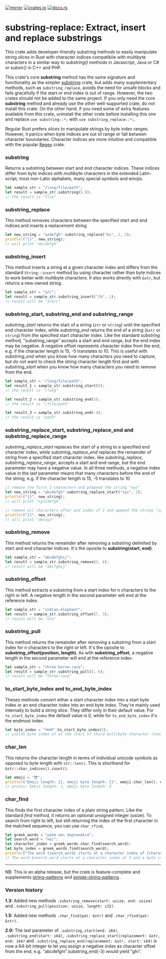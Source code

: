 [![mirror](https://img.shields.io/badge/mirror-github-blue)](https://github.com/neilg63/substring-replace)
[![crates.io](https://img.shields.io/crates/v/substring-replace.svg)](https://crates.io/crates/substring-replace)
[![docs.rs](https://docs.rs/substring-replace/badge.svg)](https://docs.rs/substring-replace)

# substring-replace: Extract, insert and replace substrings

This crate adds developer-friendly substring methods to easily manipulate string slices in Rust with character indices compatibile with multibyte characters in a similar way to *substring()* methods in Javascript, Java or C# or *substr()* in C++ and PHP.

This crate's core **substring** method has the same signature and functionality as the simpler [substring](https://crates.io/crates/substring) crate, but adds many supplementary methods, such as ```substring_replace```, avoids the need for unsafe blocks and fails gracefully if the start or end index is out of range. However, the two crates should not be added to the same project. If you only need the core **substring** method and already use the other well-supported crate, do not install this crate. On the other hand, if you need some of extra features available from this crate, uninstall the other crate before installing this one and replace ```use substring::*;``` with ```use substring_replace::*;```.

Regular Rust prefers *slices* to manipulate strings by byte index ranges. However, it panics when byte indices are out of range or fall between character boundaries. Character indices are more intuitive and compatible with the popular [Regex](https://crates.io/crates/regex) crate. 

### substring

Returns a substring between start and end character indices. These indices differ from byte indices with multibyte characters in the extended Latin-script, most non-Latin alphabets, many special symbols and emojis.

```rust
let sample_str = "/long/file/path";
let result = sample_str.substring(5,9);
// the result is "file"
```

### substring_replace

This method removes characters between the specified start and end indices and inserts a replacement string
```rust
let new_string = "azdefgh".substring_replace("bc", 1, 2);
println!("{}", new_string);
// will print "abcdefgh"
```

### substring_insert

This method inserts a string at a given character index and differs from the standard ```String::insert``` method by using character rather than byte indices to work better with multibyte characters. It also works directly with ```&str```, but returns a new owned string.

```rust
let sample_str = "a/c";
let result = sample_str.substring_insert("/b", 1);
// result will be "a/b/c"
```

### substring_start, substring_end and substring_range

*substring_start* returns the start of a string (```str``` or ```string```) until the specified end character index, 
while *substring_end* returns the end of a string (```&str``` or ```string```) from the specified start character index.
Like the standard *substring* method, "substring_range" accepts a start and end range, but the end index may be negative.
A negative offset represents character index from the end, e.g. if the character length is 15, -5 translates to 10.
This is useful with *substring_end* when you know how many characters you need to capture, but do not want to check the string character length first and with *substring_start* when you know how many characters you need to remove from the end.

```rust
let sample_str = "/long/file/path";
let result_1 = sample_str.substring_start(5);
// the result is "/long"

let result_2 = sample_str.substring_end(5);
// the result is "/file/path"

let result_3 = sample_str.substring_end(-4);
// the result is "path"
```

### substring_replace_start, substring_replace_end and substring_replace_range

*substring_replace_start* replaces the start of a string to a specified end character index, while *substring_replace_end* replaces the remainder of string from a specified start character index. like *substring_replace*, *substring_replace_range*, accepts a start and end range, but the end parameter may have a negative value.
In all three methods, a negative index value in the last parameter means that many characters before the end of the string, e.g. if the character length is 15, -5 translates to 10
```rust
// remove the first 2 characters and prepend the string "xyz"
let new_string = "abcdefgh".substring_replace_start("xyz", 2);
println!("{}", new_string);
// will print "xyzcdefgh"

// remove all characters after and index of 3 and append the string "xyz"
println!("{}", new_string);
// will print "abcxyz"
```

### substring_remove
This method returns the remainder after removing a substring delimited by start and end character indices.
It's the oposite to **substring(start, end)**.
```rust
let sample_str = "abcdefghij";
let result = sample_str.substring_remove(3, 6);
// result will be "abcfghij"
```

### substring_offset
This method extracts a substring from a start index for n characters to the right or left.
A negative length in the second parameter will end at the reference index.
```rust
let sample_str = "indian-elephant";
let result = sample_str.substring_offset(7, 3);
// result will be "ele"
```

### substring_pull
This method returns the remainder after removing a substring from a start index for *n* characters to the right or left.
It's the oposite to **substring_offset(position, length)**.
As with **substring_offset**, a negative length in the second parameter will end at the reference index.
```rust
let sample_str = "three-horse-race";
let result = sample_str.substring_pull(5, 6);
// result will be "three-race"
```

### to_start_byte_index and to_end_byte_index

Theses methods convert either a start character index into a start byte index or an end character index into an end byte index. They're mainly used internally to build a string slice.
They differ only in their default value. For ```to_start_byte_index``` the default value is 0, while for  ```to_end_byte_index``` it's the endmost index.
```rust
let byte_index = "नमस्ते".to_start_byte_index(2);
// yields byte index of at the start of third multibyte character (character index 2). It should be 6
```

### char_len

This returns the character length in terms of individual unicode symbols as opposed to byte length with ```str::len()```.
This is shorthand for ```&str::char_indices().count()```.
```rust
let emoji = "😎";
println!("Emoji length: {}, emoji byte length: {}", emoji.char_len(), emoji.len() );
// prints: Emoji length: 1, emoji byte length: 4
```

### char_find

This finds the first character index of a plain string pattern. Like the standard *find* method, it returns an optional unsigned integer (usize). To search from right to left, but still returning the index of the first character in the matched sequence, you can use ```char_rfind```, 
```rust
let greek_words = "μήλα και πορτοκάλια";
let search_word = "και";
let character_index = greek_words.char_find(search_word);
let byte_index = greek_words.find(search_word);
println!("The word {search_word} starts at a character index of {character_index} and a byte index of {byte_index}");
// The word $search_word starts at a character index of 5 and a byte index of 9
```

---

NB: This is an alpha release, but the crate is feature-complete and supplements [string-patterns](https://crates.io/crates/string-patterns) and [simple-string-patterns](https://crates.io/crates/simple-string-patterns) .

### Version history

**1.3:** Added new methods ```.substring_remove(start: usize, end: usize)``` and ```.substring_pull(position: usize, length: i32)```.

**1.5:** Added new methods ```.char_find(pat: &str)``` and ```.char_rfind(pat: &str)```.

**2.0:** The last parameter of ```.substring_start(end: i64)```, ```.substring_end(start: i64)```, ```.substring_replace_start(replacement: &str, end: i64)``` and ```.substring_replace_end(replacement: &str, start: i64)``` is now a 64-bit integer to let you assign a negative index as character offset from the end, e.g. "abcdefghi".substring_end(-3) would yield "ghi".